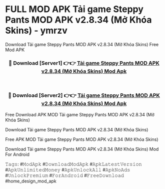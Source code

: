 # FULL MOD APK Tải game Steppy Pants MOD APK v2.8.34 (Mở Khóa Skins) - ymrzv
Download Tải game Steppy Pants MOD APK v2.8.34 (Mở Khóa Skins) Free Mod APK

<div align="center">
<h3>🔴 Download [Server1] 👉👉 <a href="https://apk-comot.site?title=Tải_game_Steppy_Pants_MOD_APK_v2.8.34_(Mở_Khóa_Skins)">Tải game Steppy Pants MOD APK v2.8.34 (Mở Khóa Skins) Mod Apk</a></h3><br>

<h3>🔴 Download [Server2] 👉👉 <a href="https://apk-comot.site?title=Tải_game_Steppy_Pants_MOD_APK_v2.8.34_(Mở_Khóa_Skins)">Tải game Steppy Pants MOD APK v2.8.34 (Mở Khóa Skins) Mod Apk</a></h3>
</div>


Free Download APK MOD Tải game Steppy Pants MOD APK v2.8.34 (Mở Khóa Skins)

Download Tải game Steppy Pants MOD APK v2.8.34 (Mở Khóa Skins) 

Free APK MOD Tải game Steppy Pants MOD APK v2.8.34 (Mở Khóa Skins) 

Download Tải game Steppy Pants MOD APK v2.8.34 (Mở Khóa Skins) Mod For Android

𝚃𝚊𝚐𝚜: #𝙼𝚘𝚍𝙰𝚙𝚔 #𝙳𝚘𝚠𝚗𝚕𝚘𝚊𝚍𝙼𝚘𝚍𝙰𝚙𝚔 #𝙰𝚙𝚔𝙻𝚊𝚝𝚎𝚜𝚝𝚅𝚎𝚛𝚜𝚒𝚘𝚗 #𝙰𝚙𝚔𝚄𝚗𝚕𝚒𝚖𝚒𝚝𝚎𝚍𝙼𝚘𝚗𝚎𝚢 #𝙰𝚙𝚔𝚄𝚗𝚕𝚘𝚌𝚔𝙰𝚕𝚕 #𝙰𝚙𝚔𝙽𝚘𝙰𝚍𝚜 #𝚄𝚗𝚕𝚘𝚌𝚔𝙿𝚛𝚎𝚖𝚒𝚞𝚖 #𝙵𝚘𝚛𝙰𝚗𝚍𝚛𝚘𝚒𝚍 #𝙵𝚛𝚎𝚎𝙳𝚘𝚠𝚗𝚕𝚘𝚊𝚍 #home_design_mod_apk